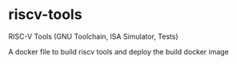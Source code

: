 # riscv-tools
RISC-V Tools (GNU Toolchain, ISA Simulator, Tests)

A docker file to build riscv tools and deploy the build docker image 
